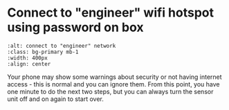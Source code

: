 # Connect to "engineer" wifi hotspot using password on box

```{image} engineer-network.png
:alt: connect to "engineer" network
:class: bg-primary mb-1
:width: 400px
:align: center
```
Your phone may show some warnings about security or not having internet access - this is normal and you can ignore them. From this point, you have one minute to do the next two steps, but you can always turn the sensor unit off and on again to start over.
 
 